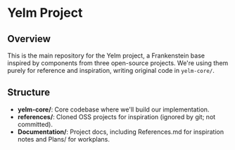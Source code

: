 # Yelm Project

## Overview
This is the main repository for the Yelm project, a Frankenstein base inspired by components from three open-source projects. We're using them purely for reference and inspiration, writing original code in `yelm-core/`.

## Structure
- **yelm-core/**: Core codebase where we'll build our implementation.
- **references/**: Cloned OSS projects for inspiration (ignored by git; not committed).
- **Documentation/**: Project docs, including References.md for inspiration notes and Plans/ for workplans. 